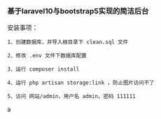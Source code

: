 ### 基于laravel10与bootstrap5实现的简洁后台

安装事项：
```
1、创建数据库，并导入根目录下 clean.sql 文件

2、修改 .env 文件下数据库配置

3、运行 composer install

4、运行 php artisan storage:link ，防止图片访问不了

5、访问 网站/admin，用户名 admin，密码 111111
```


a
